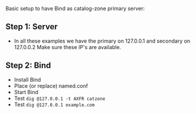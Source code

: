 Basic setup to have Bind as catalog-zone primary server:

## Step 1: Server
- In all these examples we have the primary on 127.0.0.1 and secondary on 127.0.0.2
  Make sure these IP's are available.

## Step 2: Bind
- Install Bind
- Place (or replace) named.conf
- Start Bind
- Test `dig @127.0.0.1 -t AXFR catzone`
- Test `dig @127.0.0.1 example.com`
